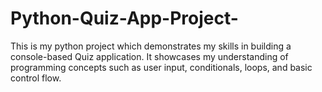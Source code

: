 # Python-Quiz-App-Project-
This is my python project which demonstrates my skills in building a console-based Quiz application. It showcases my understanding of programming concepts such as user input, conditionals, loops, and basic control flow.  
